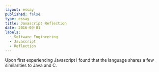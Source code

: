 ```yaml
---
layout: essay
published: false
type: essay
title: Javascript Reflection
date: 2016-09-01
labels:
  - Software Engineering
  - Javascript
  - Reflection
---
```


Upon first experiencing Javascript I found that the language shares a few similarities to Java and C.  
